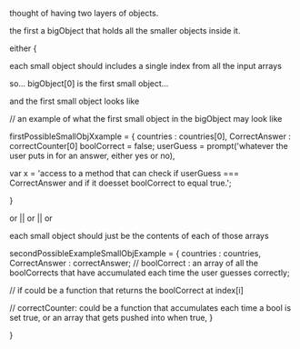 thought of having two layers of objects.

the first a bigObject that holds all the smaller objects inside it. 


either {

each small object should includes 
a single index from all the input arrays

so... bigObject[0]
is the first small object...

and the first small object looks like

// an example of what the first small object in the bigObject may look like

firstPossibleSmallObjXxample = {
countries : countries[0],
CorrectAnswer : correctCounter[0]
boolCorrect = false;
userGuess = prompt('whatever the user puts in for an answer, either yes or no),


var x = 'access to a method that can check if userGuess === CorrectAnswer and if it doesset boolCorrect to equal true.';

}


or || or || or

each small object should just be the contents of each of those arrays

secondPossibleExampleSmallObjExample = {
countries : countries,
CorrectAnswer : correctAnswer;
// boolCorrect : an array of all the boolCorrects that have accumulated each time the user guesses correctly;

// if could be a function that returns the boolCorrect at index[i]

// correctCounter: could be a function that accumulates each time a bool is set true, or an array that gets pushed into when true,
}

}